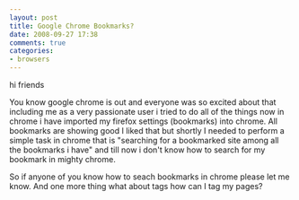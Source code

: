 ```yaml
---
layout: post
title: Google Chrome Bookmarks?
date: 2008-09-27 17:38
comments: true
categories:
- browsers
---
```

hi friends 

You know google chrome is out and everyone was so excited about that including me as a very passionate user i tried to do all of the things now in chrome i have imported my firefox settings (bookmarks) into chrome. All bookmarks are showing good I liked that but shortly I needed to perform a simple task in chrome that is "searching for a bookmarked site among all the bookmarks i have" and till now i don't know how to search for my bookmark in mighty chrome. 

So if anyone of you know how to seach bookmarks in chrome please let me know. And one more thing what about tags how can I tag my pages?
